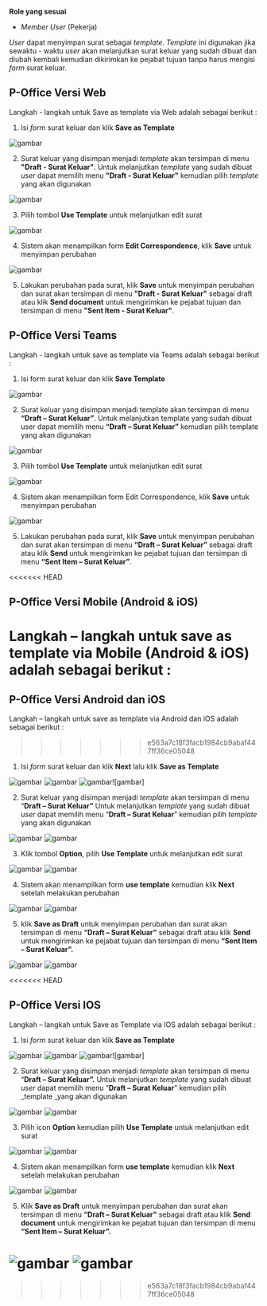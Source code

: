 **Role yang sesuai**

- *Member User* (Pekerja)

*User* dapat menyimpan surat sebagai *template*. *Template* ini digunakan jika sewaktu - waktu *user* akan melanjutkan surat keluar yang sudah dibuat dan diubah kembali kemudian dikirimkan ke pejabat tujuan tanpa harus mengisi *form* surat keluar. 

## **P-Office Versi Web**

Langkah - langkah untuk Save as template via Web adalah sebagai berikut :

1. Isi *form* surat keluar dan klik **Save as Template**

![gambar](SuratKeluar/SK_Web/02SK14.png)

2. Surat keluar yang disimpan menjadi *template* akan tersimpan di menu **"Draft - Surat Keluar"**. Untuk melanjutkan *template* yang sudah dibuat *user* dapat memilih menu **"Draft - Surat Keluar"** kemudian pilih *template* yang akan digunakan

![gambar](SuratKeluar/SK_Web/02SK15.png)

3. Pilih tombol **Use Template** untuk melanjutkan edit surat

![gambar](SuratKeluar/SK_Web/02SK16.png)

4. Sistem akan menampilkan form **Edit Correspondence**, klik **Save** untuk menyimpan perubahan

![gambar](SuratKeluar/SK_Web/02SK17.png)

5. Lakukan perubahan pada surat, klik **Save** untuk menyimpan perubahan dan surat akan tersimpan di menu **"Draft - Surat Keluar"** sebagai draft atau klik **Send document** untuk mengirimkan ke pejabat tujuan dan tersimpan di menu **"Sent Item - Surat Keluar"**.

## **P-Office Versi Teams**

Langkah - langkah untuk save as template via Teams adalah sebagai berikut :

1.	Isi form surat keluar dan klik **Save Template**
 
![gambar](SuratKeluar/SK_Teams/SK15.png)

2.	Surat keluar yang disimpan menjadi template akan tersimpan di menu **“Draft – Surat Keluar”**. Untuk melanjutkan template yang sudah dibuat user dapat memilih menu **“Draft – Surat Keluar”** kemudian pilih template yang akan digunakan
 
![gambar](SuratKeluar/SK_Teams/SK16.png)

3.	Pilih tombol **Use Template** untuk melanjutkan edit surat
 
![gambar](SuratKeluar/SK_Teams/SK17.png)

4.	Sistem akan menampilkan form Edit Correspondence, klik **Save** untuk menyimpan perubahan
 
![gambar](SuratKeluar/SK_Teams/SK18.png)

5.	Lakukan perubahan pada surat, klik **Save** untuk menyimpan perubahan dan surat akan tersimpan di menu **“Draft – Surat Keluar”** sebagai draft atau klik **Send** untuk mengirimkan ke pejabat tujuan dan tersimpan di menu **“Sent Item – Surat Keluar”**.

<<<<<<< HEAD
## **P-Office Versi Mobile (Android & iOS)**

Langkah – langkah untuk save as template via Mobile (Android & iOS) adalah sebagai berikut : 
=======
## **P-Office Versi Android dan iOS**

Langkah – langkah untuk save as template via Android dan iOS adalah sebagai berikut : 
>>>>>>> e563a7c18f3facb1984cb9abaf447ff36ce05048

1. 	Isi _form_ surat keluar dan klik **Next** lalu klik **Save as Template**

![gambar](SuratKeluar/SK_Android/TempSK/02A01.png) ![gambar](SuratKeluar/SK_Android/TempSK/02A02.png) ![gambar](SuratKeluar/SK_Android/TempSK/02A03.png)![gambar] 

2. Surat keluar yang disimpan menjadi _template_ akan tersimpan di menu “**Draft – Surat Keluar”** Untuk melanjutkan _template_ yang sudah dibuat _user_ dapat memilih menu “**Draft – Surat Keluar**” kemudian pilih _template_ yang akan digunakan
   
![gambar](SuratKeluar/SK_Android/TempSK/02A04.png)
![gambar](SuratKeluar/SK_Android/TempSK/02A11.png) 

3. Klik tombol **Option**, pilih **Use Template** untuk melanjutkan edit surat
   
![gambar](SuratKeluar/SK_Android/TempSK/02A05.png) ![gambar](SuratKeluar/SK_Android/TempSK/02A06.png) 

4. Sistem akan menampilkan form **use template** kemudian klik **Next** setelah melakukan perubahan

![gambar](SuratKeluar/SK_Android/TempSK/02A07.png) ![gambar](SuratKeluar/SK_Android/TempSK/02A08.png)

5. klik **Save as Draft** untuk menyimpan perubahan dan surat akan tersimpan di menu **“Draft – Surat Keluar”** sebagai draft atau klik **Send** untuk mengirimkan ke pejabat tujuan dan tersimpan di menu **“Sent Item – Surat Keluar”.**

![gambar](SuratKeluar/SK_Android/TempSK/02A09.png) ![gambar](SuratKeluar/SK_Android/TempSK/02A10.png)

<<<<<<< HEAD
## **P-Office Versi IOS**

Langkah – langkah untuk Save as Template via IOS adalah sebagai berikut :

1.	Isi _form_ surat keluar dan klik **Save as Template**

![gambar](SuratKeluar/SK_Android/TempSK/02A01.png) ![gambar](SuratKeluar/SK_Android/TempSK/02A02.png) ![gambar](SuratKeluar/SK_Android/TempSK/02A03.png)![gambar] 


2.	Surat keluar yang disimpan menjadi _template_ akan tersimpan di menu “**Draft – Surat Keluar”.** Untuk melanjutkan _template_ yang sudah dibuat _user_ dapat memilih menu “**Draft – Surat Keluar**” kemudian pilih _template _yang akan digunakan

![gambar](SuratKeluar/SK_Android/TempSK/02A04.png) ![gambar](SuratKeluar/SK_Android/TempSK/02A11.png)

3.	Pilih icon **Option** kemudian pilih **Use Template** untuk melanjutkan edit surat

![gambar](SuratKeluar/SK_Android/TempSK/02A05.png) ![gambar](SuratKeluar/SK_Android/TempSK/02A06.png) 

4.	Sistem akan menampilkan form **use template** kemudian klik **Next** setelah melakukan perubahan

![gambar](SuratKeluar/SK_Android/TempSK/02A07.png) ![gambar](SuratKeluar/SK_Android/TempSK/02A08.png)

5.	Klik **Save as Draft** untuk menyimpan perubahan dan surat akan tersimpan di menu **“Draft – Surat Keluar”** sebagai draft atau klik **Send document** untuk mengirimkan ke pejabat tujuan dan tersimpan di menu **“Sent Item – Surat Keluar”.**

![gambar](SuratKeluar/SK_Android/TempSK/02A09.png) ![gambar](SuratKeluar/SK_Android/TempSK/02A10.png)
=======
>>>>>>> e563a7c18f3facb1984cb9abaf447ff36ce05048
